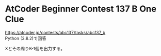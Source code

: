 # AtCoder Beginner Contest 137 B One Clue  
https://atcoder.jp/contests/abc137/tasks/abc137_b  
Python (3.8.2)で回答  

Xとその周りK-1個を出力する。
